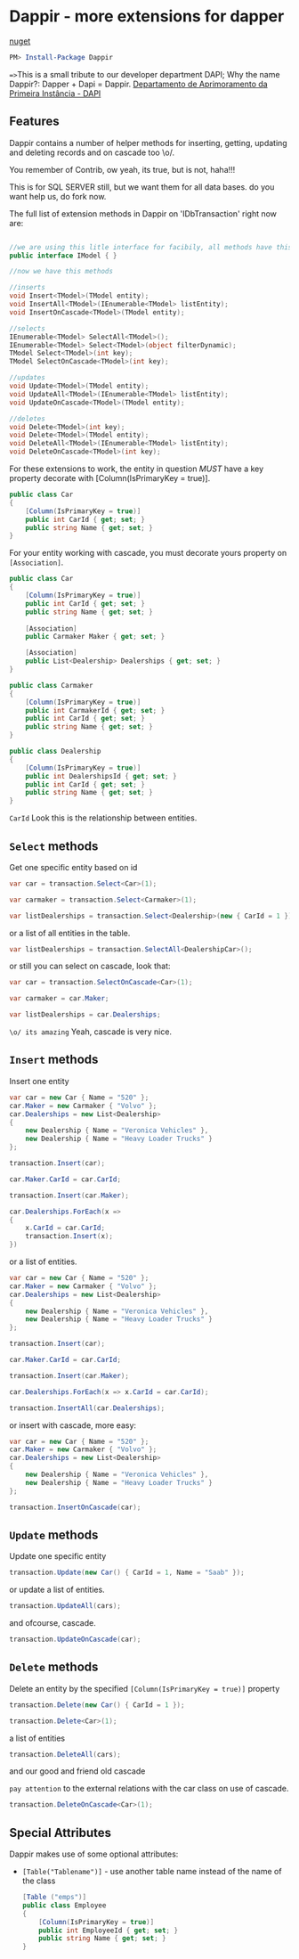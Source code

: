 Dappir - more extensions for dapper
===========================================

[nuget](https://www.nuget.org/packages/Dappir/)

```powershell
PM> Install-Package Dappir
```

`=>`This is a small tribute to our developer department DAPI; Why the name Dappir?: Dapper + Dapi = Dappir. [Departamento de Aprimoramento da Primeira Instância - DAPI](http://wikicti.tjmt.jus.br/index.php?title=Departamento_de_Aprimoramento_da_Primeira_Inst%C3%A2ncia_-_DAPI)

Features
--------
Dappir contains a number of helper methods for inserting, getting,
updating and deleting records and on cascade too \o/.

You remember of Contrib, ow yeah, its true, but is not, haha!!!

This is for SQL SERVER still, but we want them for all data bases. do you want help us, do fork now.

The full list of extension methods in Dappir on 'IDbTransaction' right now are:

```csharp

//we are using this litle interface for facibily, all methods have this interface like constraint
public interface IModel { }

//now we have this methods

//inserts
void Insert<TModel>(TModel entity);
void InsertAll<TModel>(IEnumerable<TModel> listEntity);
void InsertOnCascade<TModel>(TModel entity);

//selects
IEnumerable<TModel> SelectAll<TModel>();
IEnumerable<TModel> Select<TModel>(object filterDynamic);
TModel Select<TModel>(int key);
TModel SelectOnCascade<TModel>(int key);

//updates
void Update<TModel>(TModel entity);
void UpdateAll<TModel>(IEnumerable<TModel> listEntity);
void UpdateOnCascade<TModel>(TModel entity);

//deletes
void Delete<TModel>(int key);
void Delete<TModel>(TModel entity);
void DeleteAll<TModel>(IEnumerable<TModel> listEntity);
void DeleteOnCascade<TModel>(int key);

```

For these extensions to work, the entity in question _MUST_ have a
key property decorate with [Column(IsPrimaryKey = true)].

```csharp
public class Car
{
    [Column(IsPrimaryKey = true)]
    public int CarId { get; set; }
    public string Name { get; set; }
}
```

For your entity working with cascade, you must decorate yours property on `[Association]`.

```csharp
public class Car
{
    [Column(IsPrimaryKey = true)]
    public int CarId { get; set; }
    public string Name { get; set; }
    
    [Association]
    public Carmaker Maker { get; set; }

    [Association]
    public List<Dealership> Dealerships { get; set; }
}

public class Carmaker
{
    [Column(IsPrimaryKey = true)]
    public int CarmakerId { get; set; }
    public int CarId { get; set; }
    public string Name { get; set; }
}

public class Dealership
{
    [Column(IsPrimaryKey = true)]
    public int DealershipsId { get; set; }
    public int CarId { get; set; }
    public string Name { get; set; }
}

```

`CarId` Look this is the relationship between entities.

`Select` methods
-------

Get one specific entity based on id

```csharp
var car = transaction.Select<Car>(1);

var carmaker = transaction.Select<Carmaker>(1);

var listDealerships = transaction.Select<Dealership>(new { CarId = 1 });
```

or a list of all entities in the table.

```csharp
var listDealerships = transaction.SelectAll<DealershipCar>();
```

or still you can select on cascade, look that:

```csharp
var car = transaction.SelectOnCascade<Car>(1);

var carmaker = car.Maker;

var listDealerships = car.Dealerships;
```

`\o/ its amazing` Yeah, cascade is very nice.

`Insert` methods
-------

Insert one entity

```csharp
var car = new Car { Name = "520" };
car.Maker = new Carmaker { "Volvo" };
car.Dealerships = new List<Dealership> 
{ 
    new Dealership { Name = "Veronica Vehicles" }, 
    new Dealership { Name = "Heavy Loader Trucks" } 
};

transaction.Insert(car);

car.Maker.CarId = car.CarId;

transaction.Insert(car.Maker);

car.Dealerships.ForEach(x =>
{
    x.CarId = car.CarId;
    transaction.Insert(x);
})
```
or a list of entities.

```csharp
var car = new Car { Name = "520" };
car.Maker = new Carmaker { "Volvo" };
car.Dealerships = new List<Dealership> 
{ 
    new Dealership { Name = "Veronica Vehicles" }, 
    new Dealership { Name = "Heavy Loader Trucks" } 
};

transaction.Insert(car);

car.Maker.CarId = car.CarId;

transaction.Insert(car.Maker);

car.Dealerships.ForEach(x => x.CarId = car.CarId);

transaction.InsertAll(car.Dealerships);
```

or insert with cascade, more easy:

```csharp
var car = new Car { Name = "520" };
car.Maker = new Carmaker { "Volvo" };
car.Dealerships = new List<Dealership> 
{ 
    new Dealership { Name = "Veronica Vehicles" }, 
    new Dealership { Name = "Heavy Loader Trucks" } 
};

transaction.InsertOnCascade(car);
```


`Update` methods
-------
Update one specific entity

```csharp
transaction.Update(new Car() { CarId = 1, Name = "Saab" });
```

or update a list of entities.

```csharp
transaction.UpdateAll(cars);
```

and ofcourse, cascade.

```csharp
transaction.UpdateOnCascade(car);
```

`Delete` methods
-------
Delete an entity by the specified `[Column(IsPrimaryKey = true)]` property

```csharp
transaction.Delete(new Car() { CarId = 1 });
```

```csharp
transaction.Delete<Car>(1);
```

a list of entities

```csharp
transaction.DeleteAll(cars);
```

and our good and friend old cascade

`pay attention` to the external relations with the car class on use of cascade.

```csharp
transaction.DeleteOnCascade<Car>(1);
```

Special Attributes
----------
Dappir makes use of some optional attributes:

* `[Table("Tablename")]` - use another table name instead of the name of the class

    ```csharp
    [Table ("emps")]
    public class Employee
    {
        [Column(IsPrimaryKey = true)]
        public int EmployeeId { get; set; }
        public string Name { get; set; }
    }
    ```